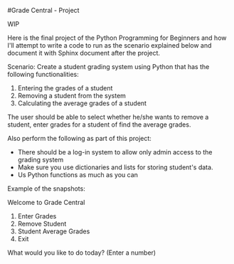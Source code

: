 #Grade Central - Project 

WIP

Here is the final project of the Python Programming for Beginners and how I'll attempt to write a code to run as the scenario explained below and document it with Sphinx document after the project.

Scenario:
Create a student grading system using Python that has the following functionalities:
1. Entering the grades of a student
2. Removing a student from the system
3. Calculating the average grades of a student

The user should be able to select whether he/she wants to remove a student, enter grades for a student of find the average grades.

Also perform the following as part of this project:
- There should be a log-in system to allow only admin access to the grading system
- Make sure you use dictionaries and lists for storing student's data.
- Us Python functions as much as you can

Example of the snapshots:

Welcome to Grade Central 

1. Enter Grades
2. Remove Student
3. Student Average Grades
4. Exit

What would you like to do today? (Enter a number)